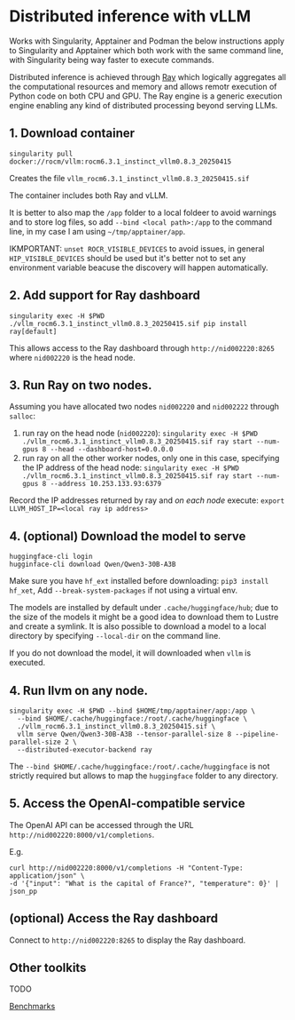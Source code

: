 # Distributed inference with vLLM

Works with Singularity, Apptainer and Podman the below instructions apply
to Singularity and Apptainer which both work with the same command line, with
Singularity being way faster to execute commands.

Distributed inference is achieved through [Ray](https://www.ray.io/) which
logically aggregates all the computational resources and memory and allows
remotr execution of Python code on both CPU and GPU.
The Ray engine is a generic execution engine enabling any kind of distributed
processing beyond serving LLMs.

## 1. Download container

`singularity pull docker://rocm/vllm:rocm6.3.1_instinct_vllm0.8.3_20250415`

Creates the file `vllm_rocm6.3.1_instinct_vllm0.8.3_20250415.sif`

The container includes both Ray and vLLM.

It is better to also map the `/app` folder to a local foldeer to avoid
warnings and to store log files, so add `--bind <local path>:/app` to
the command line, in my case I am using `~/tmp/apptainer/app`.

IKMPORTANT: `unset ROCR_VISIBLE_DEVICES` to avoid issues, in general
`HIP_VISIBLE_DEVICES` should be used but it's better not to set any
environment variable beacuse the discovery will happen automatically.

## 2. Add support for Ray dashboard

`singularity exec -H $PWD ./vllm_rocm6.3.1_instinct_vllm0.8.3_20250415.sif pip install ray[default]`

This allows access to the Ray dashboard through `http://nid002220:8265` where
`nid002220` is the head node.

## 3. Run Ray on two nodes.

Assuming you have allocated two nodes `nid002220` and `nid002222`
through `salloc`:

1. run ray on the head node (`nid002220`):
   `singularity exec -H $PWD ./vllm_rocm6.3.1_instinct_vllm0.8.3_20250415.sif ray start --num-gpus 8 --head --dashboard-host=0.0.0.0`
2. run ray on all the other worker nodes, only one in this case, specifying the IP address of the head node:
   `singularity exec -H $PWD ./vllm_rocm6.3.1_instinct_vllm0.8.3_20250415.sif ray start --num-gpus 8 --address 10.253.133.93:6379`

Record the IP addresses returned by ray and *on each node* execute:
`export LLVM_HOST_IP=<local ray ip address>`

## 4. (optional) Download the model to serve

``` 
huggingface-cli login
hugginface-cli download Qwen/Qwen3-30B-A3B
```

Make sure you have `hf_ext` installed before downloading: `pip3 install hf_xet`,
Add `--break-system-packages` if not using a virtual env.

The models are installed by default under `.cache/huggingface/hub`; due to the size
of the models it might be a good idea to download them to Lustre and create a symlink.
It is also possible to download a model to a local directory by specifying `--local-dir` 
on the command line.

If you do not download the model, it will downloaded when `vllm` is executed.

## 4. Run llvm on any node.

```
singularity exec -H $PWD --bind $HOME/tmp/apptainer/app:/app \
  --bind $HOME/.cache/huggingface:/root/.cache/huggingface \
  ./vllm_rocm6.3.1_instinct_vllm0.8.3_20250415.sif \
  vllm serve Qwen/Qwen3-30B-A3B --tensor-parallel-size 8 --pipeline-parallel-size 2 \
  --distributed-executor-backend ray
```
The `--bind $HOME/.cache/huggingface:/root/.cache/huggingface` is not strictly required but
allows to map the `huggingface` folder to any directory.

## 5. Access the OpenAI-compatible service

The OpenAI API can be accessed through the URL `http://nid002220:8000/v1/completions`.

E.g.

```
curl http://nid002220:8000/v1/completions -H "Content-Type: application/json" \
-d '{"input": "What is the capital of France?", "temperature": 0}' | json_pp
```

## (optional) Access the Ray dashboard

Connect to `http://nid002220:8265` to display the Ray dashboard.

## Other toolkits

TODO

[Benchmarks](https://www.inferless.com/learn/exploring-llms-speed-benchmarks-independent-analysis)
